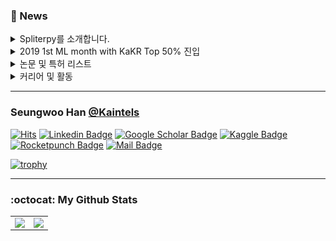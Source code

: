 ### 📢 News

</div>
<details>
  <summary>Spliterpy를 소개합니다.</summary>

  ## Spliterpy를 소개합니다.

  <div align=center>
  
  ![img](./img/spliterpy_logo.png)
  
  [![DOI](https://zenodo.org/badge/doi/10.5281/zenodo.4475970.svg)](http://dx.doi.org/10.5281/zenodo.4475970)
  
  CSV 파일을 특정 지점마다 각각 잘라 저장하는 프로그램을 Pandas와 PySide2를 이용하여 제작 후 [itch.io](https://kaintels.itch.io/spliterpy)에 무료배포하였습니다.
  [[Source code Link]](https://github.com/Kaintels/spliterpy)
  
</div>
</details>



</div>
<details>
  <summary>2019 1st ML month with KaKR Top 50% 진입</summary>

  ## 🏆 2019 1st ML month with KaKR Top 50% 진입

  <div align=center>
  
  캐글 코리아가 주관하고, 구글 코리아에서 후원한 제1회 캐글 코리아 대회에서 상위 50% 이내에 포함되어 소정의 상품을 받았습니다.
  [[Leaderboard 확인 (**153rd** of 349)]](https://www.kaggle.com/c/2019-1st-ml-month-with-kakr/leaderboard)
  
</div>
</details>


</div>
<details>
  <summary>논문 및 특허 리스트</summary>

  ## ✒ 논문
  
  - [G. Kim, Y. S. Hariyani, S. Han, H. Lee, R. Sohn, and C. Park, “Optimization of Deep Neural Networks for Heartrate Estimation from Face Video Stream to Implement Smart Health-City,” The Journal of Korean Institute of Communications and Information Sciences, vol. 45, no. 12, pp. 2220–2228, 2020.](https://doi.org/10.7840/kics.2020.45.12.2220)
  - [C. Lee, W. Lee, S. Han, and C. Park, “ECG-Based Arrhythmia Detection SNN Algorithm Using STDP and Spike Inference for Smart Health City,” The Journal of Korean Institute of Communications and Information Sciences, vol. 45, no. 12, pp. 2193–2201, 2020.](https://doi.org/10.7840/kics.2020.45.12.2193)
  - [S. Han, W. Lee, H. Eom, J. Kim, C. Park, "Detection of Arrhythmia using 1D Convolution Neural Network with LSTM Model", IEIE Transactions on Smart Processing & Computing 9 (4), 261-265, 2020](https://doi.org/10.5573/IEIESPC.2020.9.4.261)
  - [H. Eom, D. Lee, S. Han, Y.S. Hariyani, Y. Lim, I. Sohn, K. Park, C. Park, "End-To-End Deep Learning Architecture for Continuous Blood Pressure Estimation Using Attention Mechanism", Sensors 20 (8), 2338, 2020](https://doi.org/10.3390/s20082338)

  ## ☕ 학술대회
  - 홍길，김제완，유제욱，한승우，이상준，조병옥，전주성, "꿀벌 군집 최적화와 강화학습을 활용한 방화벽 로그 분석을 위한 특징 선택 연구", 한국통신학회 학술대회, 2021
  - [S. Han, H. Eom, J. Kim, C. Park, "Optimal DNN architecture search using Bayesian Optimization Hyperband for arrhythmia detection", The 2020 IEEE Wireless Power Transfer Conference, 2020](https://doi.org/10.1109/WPTC48563.2020.9295590)
  - [유현수， 한승우， 박철수, "단일채널 수면뇌파 분석을 위한 컨볼루션 신경망 모델 최적화", 대한전자공학회 학술대회, 1205-1208, 2020](https://www.dbpia.co.kr/Journal/articleDetail?nodeId=NODE10448123)
  - H. Eom, D. Lee, S. Han, K. Park, C. Park, "Blood Pressure Estimation Using Deep Learning based on Attention Mechanism", Engineering in Circadian Rhythm and Ubiquitous Healthcare (Uhealthcare), 2020
  - S. Baek, S. Han, J. Lee, W. Lee, C. Park, "Arrhythmia Classification Using 1D-2D Conversion", Engineering in Circadian Rhythm and Ubiquitous Healthcare (Uhealthcare), 2020
  - 한승우，엄희상，박철수, "End-to-End 딥러닝 기반 부정맥 분류 연구", 대한의용생체공학회 학술대회, 2020
  - 엄희상，한승우，이동석，박광석，박철수, "Attention 메커니즘을 활용한 CNN-BiGRU 기반 수축기 혈압 추정", 대한의용생체공학회 학술대회, 2020
  - H. Eom, S. Han, D. Lee, K. Park, C. Park, "Blood Pressure Estimation Based on Convolutional Neural Network using ECG, PPG and BCG", International Engineering in Medicine and Biology Conference, 2020
  - H. Eom, S. Han, K. Park, C. Park, "Data-Driven End-to-End Deep Learning Architecture for Long-Term Blood Pressure Estimation", International Engineering in Medicine and Biology Conference, 2020
  - 한승우，엄희상，조태흠，박광석，박철수, "심전도와 맥파를 이용한 강화학습 기반 혈압 추정 알고리즘", 대한의용생체공학회 학술대회, 2020
  - 엄희상，한승우，박광석，이동석，박철수, "심전도, 맥파 및 심탄도를 이용한 딥러닝 기반 혈압 추정", 대한의용생체공학회 학술대회, 2020
  - [한승우，엄희상，박광석，이동석，박철수, "심전도와 맥파를 이용한 딥러닝 기반 실시간 혈압 추정 연구", 한국통신학회 학술대회논문집, 984-985, 2020](http://www.dbpia.co.kr/Journal/articleDetail?nodeId=NODE08003641)

  
  ## 📑 특허
  - 박철수，엄희상，한승우，율리순하리야니, "사용자의 혈압을 추정하기 위한 장치 및 방법", KR Patent App. 10-2019-0179386, 2020
  - [박철수，유호영，조만희，한승우, "랜덤 소수 생성 방법 및 그를 위한 장치", KR Patent App. 10-2019-0071039, 2020](https://doi.org/10.8080/1020190087871)
  - [박철수，이희준，여민수，한승우, "사용자의 집중도를 판단하는 방법 및 이를 위한 웨어러블 디바이스", KR Patent App. 10-2018-0060627, 2019](https://doi.org/10.8080/1020180060627) 

</div>
</details>

</div>
<details>
  <summary>커리어 및 활동</summary>

  ## 🔭 커리어

  - 삼육대학교 카메카트로닉스학과 공학사 (2019. 02.)
  - 광운대학교 지능정보시스템 임베디드SW공학과 [석사과정](http://bcml.kw.ac.kr/) (2019. 03. ~)
  - [주식회사 두두아이티](http://www.duduit.co.kr/) 소프트웨어 엔지니어 입사 (2020. 12. ~)
  
  ## 👯 활동
  
  - 삼육대학교 창업기업 [Madein](https://made-in.co.kr/) 머신러닝 멘토
  - 자작자동차 동아리 [Team Mad for Speed](https://www.facebook.com/teammfs) 자율주행자동차 멘토
  - [machine-learning](https://github.com/teddylee777/machine-learning) 깃허브 리포지토리 기여자 
  - [awesome-activity](https://github.com/FKgk/awesome-activity) 깃허브 리포지토리 기여자

</div>
</details>

---------------

### Seungwoo Han [@Kaintels](https://kaintels.github.io/)

[![Hits](https://hits.seeyoufarm.com/api/count/incr/badge.svg?url=https%3A%2F%2Fgithub.com%2FKaintels)](https://hits.seeyoufarm.com)
[![Linkedin Badge](https://img.shields.io/badge/-LinkedIn-blue?style=flat-square&logo=Linkedin&logoColor=white&link=https://www.linkedin.com/in/swhan/)](https://www.linkedin.com/in/swhan/)
[![Google Scholar Badge](https://img.shields.io/badge/-Scholar-4285f4?style=flat-square&logo=google-scholar&logoColor=white&link=https://scholar.google.com/citations?user=NWbfyKYAAAAJ&hl)](https://scholar.google.com/citations?user=NWbfyKYAAAAJ&hl) 
[![Kaggle Badge](https://img.shields.io/badge/-Kaggle-20BEFF?style=flat-square&logo=Kaggle&logoColor=white&link=https://www.kaggle.com/kaintels/)](https://www.kaggle.com/kaintels)
[![Rocketpunch Badge](https://img.shields.io/badge/-Rocketpunch-5149ad?logoWidth=15&logoColor=white&link=https://www.rocketpunch.com/@swoohan)](https://www.rocketpunch.com/@swoohan) 
[![Mail Badge](https://img.shields.io/badge/-Mail-d14836?style=flat-square&logo=Gmail&logoColor=white&link=mailto:swoohan@outlook.kr)](mailto:swoohan@outlook.kr)

[![trophy](https://github-profile-trophy.vercel.app/?username=Kaintels&margin-w=50&no-frame=true)](https://github.com/ryo-ma/github-profile-trophy)

---------------
### :octocat: My Github Stats

<!--
[![Covenant github stats](https://github-readme-stats.vercel.app/api?username=Kaintels&theme=vue&show_icons=true&hide=stars)](https://github.com/anuraghazra/github-readme-stats)
[![Top Langs](https://github-readme-stats.vercel.app/api/top-langs/?username=Kaintels&layout=compact)](https://github.com/anuraghazra/github-readme-stats)
-->

<table id="stats"><tr><td valign="top" width="50%">
<img src="https://github-readme-stats.vercel.app/api?username=Kaintels&show_icons=true&count_private=true&hide_border=true" align="left" style="width: 100%" />
</td>
<td valign="top" width="50%">
<img src="https://github-readme-stats.vercel.app/api/top-langs/?username=Kaintels&hide_border=true&layout=compact&hide=jupyter%20notebook,HTML&langs_count=8" align="left" style="width: 100%" />
</td></tr>
</table>  
